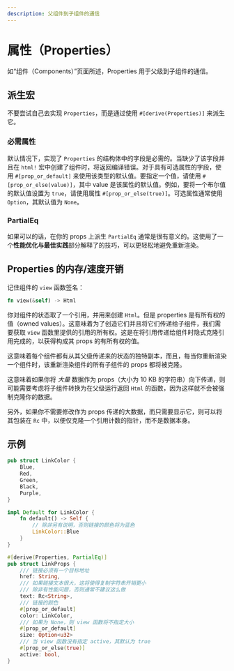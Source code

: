 ```yaml
---
description: 父组件到子组件的通信
---
```


# 属性（Properties）

如“组件（Components）”页面所述，Properties 用于父级到子组件的通信。

## 派生宏

不要尝试自己去实现 `Properties`，而是通过使用 `#[derive(Properties)]` 来派生它。

### 必需属性

默认情况下，实现了 `Properties` 的结构体中的字段是必需的。当缺少了该字段并且在 `html!` 宏中创建了组件时，将返回编译错误。对于具有可选属性的字段，使用 `#[prop_or_default]` 来使用该类型的默认值。要指定一个值，请使用 `#[prop_or_else(value)]`，其中 value 是该属性的默认值。例如，要将一个布尔值的默认值设置为 `true`，请使用属性 `#[prop_or_else(true)]`。可选属性通常使用 `Option`，其默认值为 `None`。

### PartialEq

如果可以的话，在你的 props 上派生 `PartialEq` 通常是很有意义的。这使用了一个**性能优化与最佳实践**部分解释了的技巧，可以更轻松地避免重新渲染。

## Properties 的内存/速度开销

记住组件的 `view` 函数签名：

```rust
fn view(&self) -> Html
```

你对组件的状态取了一个引用，并用来创建 `Html`。但是 properties 是有所有权的值（owned values）。这意味着为了创造它们并且将它们传递给子组件，我们需要获取 `view` 函数里提供的引用的所有权。这是在将引用传递给组件时隐式克隆引用完成的，以获得构成其 props 的有所有权的值。

这意味着每个组件都有从其父级传递来的状态的独特副本，而且，每当你重新渲染一个组件时，该重新渲染组件的所有子组件的 props 都将被克隆。

这意味着如果你将 _大量_ 数据作为 props（大小为 10 KB 的字符串）向下传递，则可能需要考虑将子组件转换为在父级运行返回 `Html` 的函数，因为这样就不会被强制克隆你的数据。

另外，如果你不需要修改作为 props 传递的大数据，而只需要显示它，则可以将其包装在 `Rc` 中，以便仅克隆一个引用计数的指针，而不是数据本身。

## 示例

```rust
pub struct LinkColor {
    Blue,
    Red,
    Green,
    Black,
    Purple,
}

impl Default for LinkColor {
    fn default() -> Self {
        // 除非另有说明，否则链接的颜色将为蓝色
        LinkColor::Blue
    }
}

#[derive(Properties, PartialEq)]
pub struct LinkProps {
    /// 链接必须有一个目标地址
    href: String,
    /// 如果链接文本很大，这将使得复制字符串开销更小
    /// 除非有性能问题，否则通常不建议这么做
    text: Rc<String>,
    /// 链接的颜色
    #[prop_or_default]
    color: LinkColor,
    /// 如果为 None，则 view 函数将不指定大小
    #[prop_or_default]
    size: Option<u32>
    /// 当 view 函数没有指定 active，其默认为 true
    #[prop_or_else(true)]
    active: bool,
}
```

